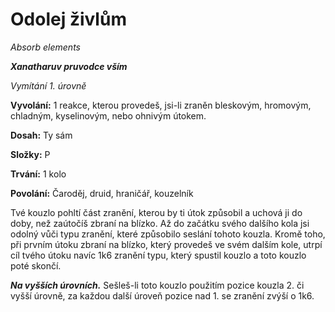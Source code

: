 # Odolej živlům

*Absorb elements*

***Xanatharuv pruvodce vším***

 *Vymítání 1. úrovně* 
 

**Vyvolání:** 1 reakce, kterou provedeš, jsi-li zraněn bleskovým, hromovým, chladným, kyselinovým, nebo ohnivým útokem.

**Dosah:** Ty sám

**Složky:** P

**Trvání:** 1 kolo

**Povolání:** Čaroděj, druid, hraničář, kouzelník
 
Tvé kouzlo pohltí část zranění, kterou by ti útok způsobil a uchová ji do doby, než zaútočíš zbraní na blízko. Až do začátku svého dalšího kola jsi odolný vůči typu zranění, které způsobilo seslání tohoto kouzla. Kromě toho, při prvním útoku zbraní na blízko, který provedeš ve svém dalším kole, utrpí cíl tvého útoku navíc 1k6 zranění typu, který spustil kouzlo a toto kouzlo poté skončí.
 
***Na vyšších úrovních.*** Sešleš-li toto kouzlo použitím pozice kouzla 2. či vyšší úrovně, za každou další úroveň pozice nad 1. se zranění zvýší o 1k6.